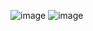 ![image](https://user-images.githubusercontent.com/16078263/236824639-053c5261-9d22-422c-a3e1-c1f7855a1f5f.png)
![image](https://user-images.githubusercontent.com/16078263/236824704-f8c61d6a-e8d3-45f1-9f1e-02f956f00d80.png)

